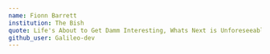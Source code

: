 ```yaml
---
name: Fionn Barrett
institution: The Bish
quote: Life's About to Get Damm Interesting, Whats Next is Unforeseeable and I'm Not Scared
github_user: Galileo-dev
---
```

